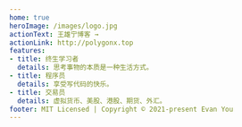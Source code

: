 ```yaml
---
home: true
heroImage: /images/logo.jpg
actionText: 王雄宁博客 →
actionLink: http://polygonx.top
features:
- title: 终生学习者
  details: 思考事物的本质是一种生活方式。
- title: 程序员
  details: 享受写代码的快乐。
- title: 交易员
  details: 虚拟货币、美股、港股、期货、外汇。
footer: MIT Licensed | Copyright © 2021-present Evan You
---
```


